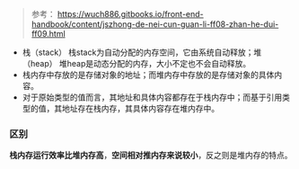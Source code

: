 > 参考： https://wuch886.gitbooks.io/front-end-handbook/content/jszhong-de-nei-cun-guan-li-ff08-zhan-he-dui-ff09.html

- 栈（stack） 栈stack为自动分配的内存空间，它由系统自动释放；堆（heap） 堆heap是动态分配的内存，大小不定也不会自动释放。
- 栈内存中存放的是存储对象的地址；而堆内存中存放的是存储对象的具体内容。
- 对于原始类型的值而言，其地址和具体内容都存在于栈内存中；而基于引用类型的值，其地址存在栈内存，其具体内容存在堆内存中。

### 区别

**栈内存运行效率比堆内存高**，**空间相对推内存来说较小**，反之则是堆内存的特点。


